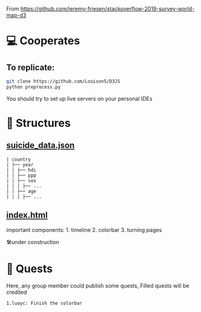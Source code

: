 From https://github.com/jeremy-friesen/stackoverflow-2019-survey-world-map-d3

# 💻 Cooperates

## To replicate:

```sh
git clone https://github.com/Louison5/D3JS
python preprocess.py
```

You should try to set up live servers on your personal IDEs

# 🧾 Structures

## [suicide_data.json](suicide_data.json)

```
| country
| ├── year
| | ├── hdi
| | ├── ppp
| | ├── sex
| | | ├── ...
| | ├── age
| | | ├── ...
```

## [index.html](index.html)

important components: 1. timeline 2. colorbar 3. turning pages

🛠️under construction

# 📜 Quests

Here, any group member could publish some quests,
Filled quests will be credited

    1.luoyc: Finish the colorbar

